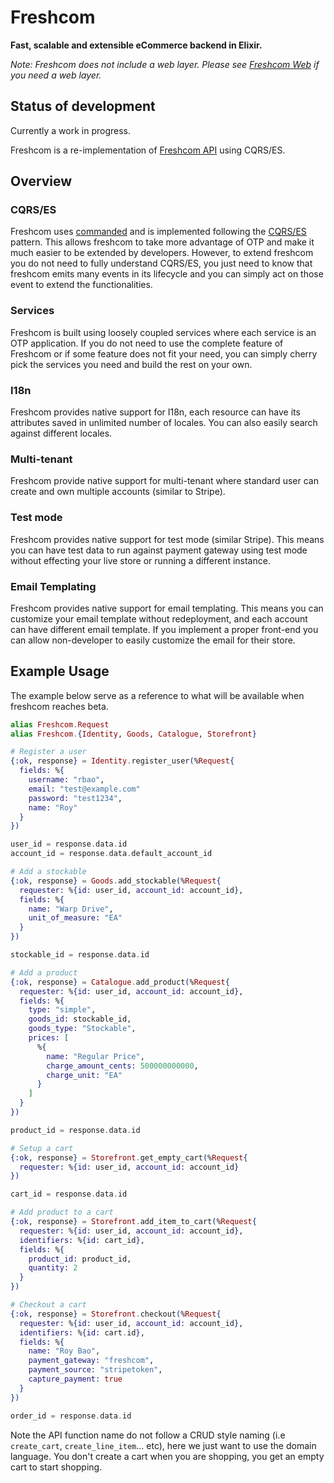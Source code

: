 # Freshcom

**Fast, scalable and extensible eCommerce backend in Elixir.**

_Note: Freshcom does not include a web layer. Please see [Freshcom Web](https://github.com/freshcom/freshcom-api) if you need a web layer._

## Status of development

Currently a work in progress.

Freshcom is a re-implementation of [Freshcom API](https://github.com/freshcom/freshcom-api) using CQRS/ES.

## Overview

### CQRS/ES

Freshcom uses [commanded](https://github.com/commanded/commanded) and is implemented following the [CQRS/ES](http://cqrs.nu/Faq) pattern. This allows freshcom to take more advantage of OTP and make it much easier to be extended by developers. However, to extend freshcom you do not need to fully understand CQRS/ES, you just need to know that freshcom emits many events in its lifecycle and you can simply act on those event to extend the functionalities.

### Services

Freshcom is built using loosely coupled services where each service is an OTP application. If you do not need to use the complete feature of Freshcom or if some feature does not fit your need, you can simply cherry pick the services you need and build the rest on your own.

### I18n

Freshcom provides native support for I18n, each resource can have its attributes saved in unlimited number of locales. You can also easily search against different locales.

### Multi-tenant

Freshcom provide native support for multi-tenant where standard user can create and own multiple accounts (similar to Stripe).

### Test mode

Freshcom provides native support for test mode (similar Stripe). This means you can have test data to run against payment gateway using test mode without effecting your live store or running a different instance.

### Email Templating

Freshcom provides native support for email templating. This means you can customize your email template without redeployment, and each account can have different email template. If you implement a proper front-end you can allow non-developer to easily customize the email for their store.

## Example Usage
The example below serve as a reference to what will be available when freshcom reaches beta. 

```elixir
alias Freshcom.Request
alias Freshcom.{Identity, Goods, Catalogue, Storefront}

# Register a user
{:ok, response} = Identity.register_user(%Request{
  fields: %{
    username: "rbao",
    email: "test@example.com"
    password: "test1234",
    name: "Roy"
  }
})

user_id = response.data.id
account_id = response.data.default_account_id

# Add a stockable
{:ok, response} = Goods.add_stockable(%Request{
  requester: %{id: user_id, account_id: account_id},
  fields: %{
    name: "Warp Drive",
    unit_of_measure: "EA"
  }
})

stockable_id = response.data.id

# Add a product
{:ok, response} = Catalogue.add_product(%Request{
  requester: %{id: user_id, account_id: account_id},
  fields: %{
    type: "simple",
    goods_id: stockable_id,
    goods_type: "Stockable",
    prices: [
      %{
        name: "Regular Price",
        charge_amount_cents: 500000000000,
        charge_unit: "EA"
      }
    ]
  }
})

product_id = response.data.id

# Setup a cart
{:ok, response} = Storefront.get_empty_cart(%Request{
  requester: %{id: user_id, account_id: account_id}
})

cart_id = response.data.id

# Add product to a cart
{:ok, response} = Storefront.add_item_to_cart(%Request{
  requester: %{id: user_id, account_id: account_id},
  identifiers: %{id: cart_id},
  fields: %{
    product_id: product_id,
    quantity: 2
  }
})

# Checkout a cart
{:ok, response} = Storefront.checkout(%Request{
  requester: %{id: user_id, account_id: account_id},
  identifiers: %{id: cart.id},
  fields: %{
    name: "Roy Bao",
    payment_gateway: "freshcom",
    payment_source: "stripetoken",
    capture_payment: true
  }
})

order_id = response.data.id
```

Note the API function name do not follow a CRUD style naming (i.e `create_cart`, `create_line_item`... etc), here we just want to use the domain language. You don't create a cart when you are shopping, you get an empty cart to start shopping.
